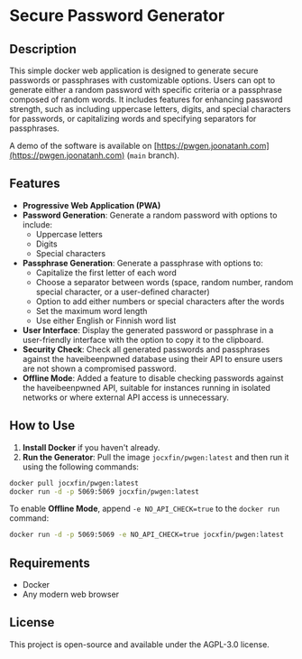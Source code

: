 # Secure Password Generator

## Description

This simple docker web application is designed to generate secure passwords or passphrases with customizable options. Users can opt to generate either a random password with specific criteria or a passphrase composed of random words. It includes features for enhancing password strength, such as including uppercase letters, digits, and special characters for passwords, or capitalizing words and specifying separators for passphrases.

A demo of the software is available on [https://pwgen.joonatanh.com](https://pwgen.joonatanh.com) (`main` branch).

## Features

- **Progressive Web Application (PWA)**
- **Password Generation**: Generate a random password with options to include:
  - Uppercase letters
  - Digits
  - Special characters
- **Passphrase Generation**: Generate a passphrase with options to:
  - Capitalize the first letter of each word
  - Choose a separator between words (space, random number, random special character, or a user-defined character)
  - Option to add either numbers or special characters after the words
  - Set the maximum word length
  - Use either English or Finnish word list
- **User Interface**: Display the generated password or passphrase in a user-friendly interface with the option to copy it to the clipboard.
- **Security Check**: Check all generated passwords and passphrases against the haveibeenpwned database using their API to ensure users are not shown a compromised password.
- **Offline Mode**: Added a feature to disable checking passwords against the haveibeenpwned API, suitable for instances running in isolated networks or where external API access is unnecessary.

## How to Use

1. **Install Docker** if you haven't already.
2. **Run the Generator**: Pull the image `jocxfin/pwgen:latest` and then run it using the following commands:

```bash
docker pull jocxfin/pwgen:latest
docker run -d -p 5069:5069 jocxfin/pwgen:latest
```

To enable **Offline Mode**, append `-e NO_API_CHECK=true` to the `docker run` command:

```bash
docker run -d -p 5069:5069 -e NO_API_CHECK=true jocxfin/pwgen:latest
```

## Requirements

- Docker
- Any modern web browser

## License

This project is open-source and available under the AGPL-3.0 license.
